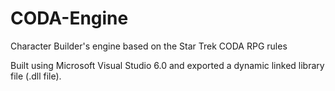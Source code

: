 CODA-Engine
===========

Character Builder's engine based on the Star Trek CODA RPG rules

Built using Microsoft Visual Studio 6.0 and exported a dynamic linked library file (.dll file). 

